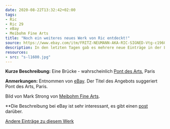 ```yaml
---
date: 2020-08-22T13:32:42+02:00
tags:
- Ric
- Ric 29
- eBay
- Meibohm Fine Arts
title: "Noch ein weiteres neues Werk von Ric entdeckt!"
source: https://www.ebay.com/itm/FRITZ-NEUMANN-AKA-RIC-SIGNED-Vtg-c1960s-Color-Etching-LES-PONT-DES-ARTS-Paris-/133441517510?hash=item1f11bbf7c6
description: In den letzten Tagen gab es mehrere neue Einträge in der Liste.
resources:
- src: "s-l1600.jpg"
---
```


**Kurze Beschreibung:** Eine Brücke - wahrscheinlich [Pont des Arts](https://en.wikipedia.org/wiki/Pont_des_Arts), Paris

**Anmerkungen:** Entnommen von [eBay](https://www.ebay.com/itm/FRITZ-NEUMANN-AKA-RIC-SIGNED-Vtg-c1960s-Color-Etching-LES-PONT-DES-ARTS-Paris-/133441517510?hash=item1f11bbf7c6). Der Titel des Angebots suggeriert Pont des Arts, Paris.

Bild von Mark Strong von [Meibohm Fine Arts](http://meibohmfinearts.com/).

**Die Beschreibung bei eBay ist sehr interessant, es gibt einen [post](/post/mystery-solved) darüber.

[Andere Einträge zu diesem Werk](/tags/ric-29)
